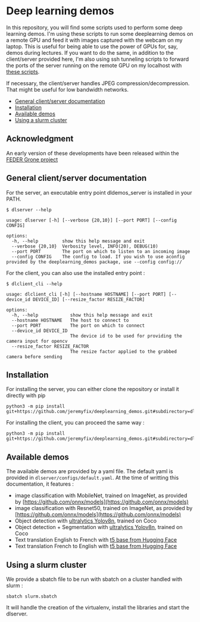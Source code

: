 # Deep learning demos

In this repository, you will find some scripts used to perform some deep learning demos. I'm using these scripts to run some deeplearning demos on a remote GPU and feed it with images captured with the webcam on my laptop. This is useful for being able to use the power of GPUs for, say, demos during lectures. If you want to do the same, in addition to the client/server provided here, I'm also using ssh tunneling scripts to forward the ports of the server running on the remote GPU on my localhost with [these scripts](https://github.com/jeremyfix/deeplearning-lectures/tree/master/ClusterScripts).

If necessary, the client/server handles JPEG compression/decompression. That might be useful for low bandwidth networks. 

- [General client/server documentation](#general-clientserver-documentation)
- [Installation](#installation)
- [Available demos](#available-demos)
- [Using a slurm cluster](#using-a-slurm-cluster)

## Acknowledgment

An early version of these developments have been released within the [FEDER Grone project](https://interreg-grone.eu/)

## General client/server documentation

For the server, an executable entry point dldemos_server is installed in your PATH.

	$ dlserver --help

	usage: dlserver [-h] [--verbose {20,10}] [--port PORT] [--config CONFIG]

	options:
	  -h, --help         show this help message and exit
	  --verbose {20,10}  Verbosity level, INFO(20), DEBUG(10)
	  --port PORT        The port on which to listen to an incoming image
	  --config CONFIG    The config to load. If you wish to use aconfig provided by the deeplearning_demos package, use --config config://

For the client, you can also use the installed entry point :
		
	$ dlclient_cli --help

	usage: dlclient_cli [-h] [--hostname HOSTNAME] [--port PORT] [--device_id DEVICE_ID] [--resize_factor RESIZE_FACTOR]

	options:
	  -h, --help            show this help message and exit
	  --hostname HOSTNAME   The host to connect to
	  --port PORT           The port on which to connect
	  --device_id DEVICE_ID
							The device id to be used for providing the camera input for opencv
	  --resize_factor RESIZE_FACTOR
							The resize factor applied to the grabbed camera before sending

## Installation

For installing the server, you can either clone the repository or install it directly with pip 

```
python3 -m pip install git+https://github.com/jeremyfix/deeplearning_demos.git#subdirectory=dlserver
```

For installing the client, you can proceed the same way :
```
python3 -m pip install git+https://github.com/jeremyfix/deeplearning_demos.git#subdirectory=dlclient
```

## Available demos

The available demos are provided by a yaml file. The default yaml is provided in `dlserver/configs/default.yaml`. At the time of writting this documentation, it features :

- image classification with MobileNet, trained on ImageNet, as provided by [https://github.com/onnx/models](https://github.com/onnx/models)
- image classification with Resnet50, trained on ImageNet, as provided by [https://github.com/onnx/models](https://github.com/onnx/models)
- Object detection with [ultralytics Yolov8n](https://docs.ultralytics.com/tasks/detect/), trained on Coco
- Object detection + Segmentation with [ultralytics Yolov8n](https://docs.ultralytics.com/tasks/segment/), trained on Coco
- Text translation English to French with [t5 base from Hugging Face](https://huggingface.co/t5-base)
- Text translation French to English with [t5 base from Hugging Face](https://huggingface.co/t5-base)

## Using a slurm cluster

We provide a sbatch file to be run with sbatch on a cluster handled with slurm :

	sbatch slurm.sbatch

It will handle the creation of the virtualenv, install the libraries and start the dlserver.
